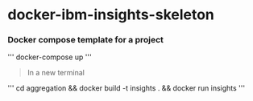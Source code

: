 # docker-ibm-insights-skeleton

### Docker compose template for a project

'''
docker-compose up
'''

> In a new terminal

'''
cd aggregation && docker build -t insights . && docker run insights
'''
